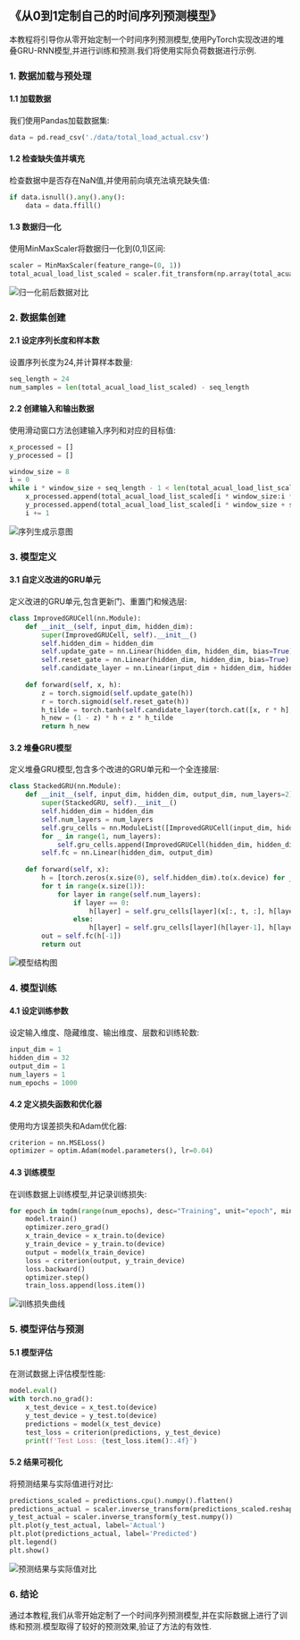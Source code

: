 ## 《从0到1定制自己的时间序列预测模型》

本教程将引导你从零开始定制一个时间序列预测模型,使用PyTorch实现改进的堆叠GRU-RNN模型,并进行训练和预测.我们将使用实际负荷数据进行示例.

### 1. 数据加载与预处理

#### 1.1 加载数据

我们使用Pandas加载数据集:

```python
data = pd.read_csv('./data/total_load_actual.csv')
```

#### 1.2 检查缺失值并填充

检查数据中是否存在NaN值,并使用前向填充法填充缺失值:

```python
if data.isnull().any().any():
    data = data.ffill()
```

#### 1.3 数据归一化

使用MinMaxScaler将数据归一化到(0,1)区间:

```python
scaler = MinMaxScaler(feature_range=(0, 1))
total_acual_load_list_scaled = scaler.fit_transform(np.array(total_acual_load_list).reshape(-1, 1)).flatten()
```

![归一化前后数据对比](images/normalize.png)

### 2. 数据集创建

#### 2.1 设定序列长度和样本数

设置序列长度为24,并计算样本数量:

```python
seq_length = 24
num_samples = len(total_acual_load_list_scaled) - seq_length
```

#### 2.2 创建输入和输出数据

使用滑动窗口方法创建输入序列和对应的目标值:

```python
x_processed = []
y_processed = []

window_size = 8
i = 0
while i * window_size + seq_length - 1 < len(total_acual_load_list_scaled):
    x_processed.append(total_acual_load_list_scaled[i * window_size:i * window_size + seq_length - 2])
    y_processed.append(total_acual_load_list_scaled[i * window_size + seq_length - 1])
    i += 1
```

![序列生成示意图](images/sequence_generation.png)

### 3. 模型定义

#### 3.1 自定义改进的GRU单元

定义改进的GRU单元,包含更新门、重置门和候选层:

```python
class ImprovedGRUCell(nn.Module):
    def __init__(self, input_dim, hidden_dim):
        super(ImprovedGRUCell, self).__init__()
        self.hidden_dim = hidden_dim
        self.update_gate = nn.Linear(hidden_dim, hidden_dim, bias=True)
        self.reset_gate = nn.Linear(hidden_dim, hidden_dim, bias=True)
        self.candidate_layer = nn.Linear(input_dim + hidden_dim, hidden_dim, bias=True)
        
    def forward(self, x, h):
        z = torch.sigmoid(self.update_gate(h))
        r = torch.sigmoid(self.reset_gate(h))
        h_tilde = torch.tanh(self.candidate_layer(torch.cat([x, r * h], dim=1)))
        h_new = (1 - z) * h + z * h_tilde
        return h_new
```

#### 3.2 堆叠GRU模型

定义堆叠GRU模型,包含多个改进的GRU单元和一个全连接层:

```python
class StackedGRU(nn.Module):
    def __init__(self, input_dim, hidden_dim, output_dim, num_layers=2):
        super(StackedGRU, self).__init__()
        self.hidden_dim = hidden_dim
        self.num_layers = num_layers
        self.gru_cells = nn.ModuleList([ImprovedGRUCell(input_dim, hidden_dim)])
        for _ in range(1, num_layers):
            self.gru_cells.append(ImprovedGRUCell(hidden_dim, hidden_dim))
        self.fc = nn.Linear(hidden_dim, output_dim)
        
    def forward(self, x):
        h = [torch.zeros(x.size(0), self.hidden_dim).to(x.device) for _ in range(self.num_layers)]
        for t in range(x.size(1)):
            for layer in range(self.num_layers):
                if layer == 0:
                    h[layer] = self.gru_cells[layer](x[:, t, :], h[layer])
                else:
                    h[layer] = self.gru_cells[layer](h[layer-1], h[layer])
        out = self.fc(h[-1])
        return out
```

![模型结构图](images/model_architecture.png)

### 4. 模型训练

#### 4.1 设定训练参数

设定输入维度、隐藏维度、输出维度、层数和训练轮数:

```python
input_dim = 1
hidden_dim = 32
output_dim = 1
num_layers = 1
num_epochs = 1000
```

#### 4.2 定义损失函数和优化器

使用均方误差损失和Adam优化器:

```python
criterion = nn.MSELoss()
optimizer = optim.Adam(model.parameters(), lr=0.04)
```

#### 4.3 训练模型

在训练数据上训练模型,并记录训练损失:

```python
for epoch in tqdm(range(num_epochs), desc="Training", unit="epoch", mininterval=1, maxinterval=10):
    model.train()
    optimizer.zero_grad()
    x_train_device = x_train.to(device)
    y_train_device = y_train.to(device)
    output = model(x_train_device)
    loss = criterion(output, y_train_device)
    loss.backward()
    optimizer.step()
    train_loss.append(loss.item())
```

![训练损失曲线](images/training_loss.png)

### 5. 模型评估与预测

#### 5.1 模型评估

在测试数据上评估模型性能:

```python
model.eval()
with torch.no_grad():
    x_test_device = x_test.to(device)
    y_test_device = y_test.to(device)
    predictions = model(x_test_device)
    test_loss = criterion(predictions, y_test_device)
    print(f'Test Loss: {test_loss.item():.4f}')
```

#### 5.2 结果可视化     

将预测结果与实际值进行对比:

```python
predictions_scaled = predictions.cpu().numpy().flatten()
predictions_actual = scaler.inverse_transform(predictions_scaled.reshape(-1, 1))
y_test_actual = scaler.inverse_transform(y_test.numpy())
plt.plot(y_test_actual, label='Actual')
plt.plot(predictions_actual, label='Predicted')
plt.legend()
plt.show()
```

![预测结果与实际值对比](images/predictions_vs_actual.png)

### 6. 结论

通过本教程,我们从零开始定制了一个时间序列预测模型,并在实际数据上进行了训练和预测.模型取得了较好的预测效果,验证了方法的有效性.